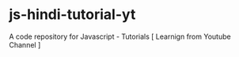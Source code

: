 # js-hindi-tutorial-yt
A code repository for Javascript - Tutorials [ Learnign from Youtube Channel ]
